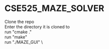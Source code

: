 # CSE525_MAZE_SOLVER

Clone the repo \
Enter the directory it is cloned to \
run "cmake ." \
run "make" \
run "./MAZE_GUI" \

